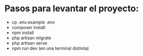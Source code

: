 # Pasos para levantar el proyecto:

* cp .env.example .env
* composer install
* npm install
* php artisan migrate
* php artisan serve
* npm run dev (en una terminal distinta)
